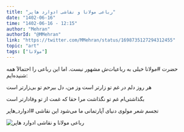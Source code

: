 ```yaml
---
title: "رباعی مولانا و نقاشی ادوارد هاپر"
date: "1402-06-16"
time: "1402-06-16 - 12:15"
author: "Mehran"
authorId: "@MMehran"
link: "https://twitter.com/MMehran/status/1698735127294312455"
topic: "art"
tags: ["مولانا"]
---
```


حضرت #مولانا خیلی به رباعیات‌ش مشهور نیست. اما این رباعی را احتمالاَ همه شنیده‌ایم:

هر روز دلم در غم تو زارتر است
وز من، دل بیرحم تو بی‌زارتر است

بگذاشتی‌ام غم تو نگذاشت مرا
حقا که غمت از تو وفادارتر است

تجسم شعر مولوی دنیای آپارتمانی ما می‌شود این نقاشی #ادوارد_هاپر

![رباعی مولانا و نقاشی ادوارد هاپر](/posts/art/robaei-molana-va-naghashi-hopper.webp)
